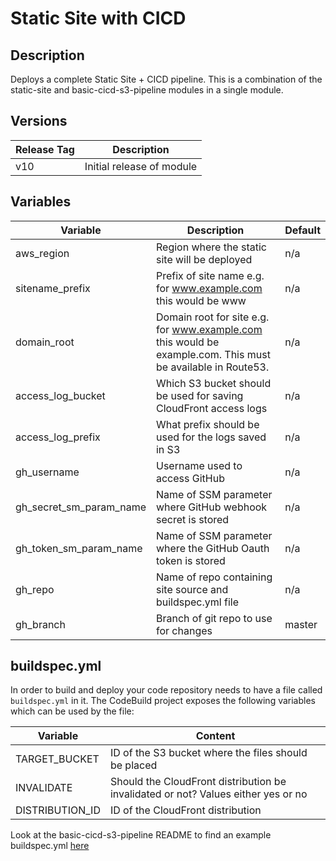 # Static Site with CICD

## Description

Deploys a complete Static Site + CICD pipeline.  This is a combination of the static-site and basic-cicd-s3-pipeline modules in a single module.

## Versions

|Release Tag|Description|
|---|---|
|v10|Initial release of module

## Variables

|Variable|Description|Default|
|---|---|---|
|aws_region|Region where the static site will be deployed|n/a
|sitename_prefix|Prefix of site name e.g. for www.example.com this would be www|n/a
|domain_root|Domain root for site e.g. for www.example.com this would be example.com.  This must be available in Route53.|n/a
|access_log_bucket|Which S3 bucket should be used for saving CloudFront access logs|n/a
|access_log_prefix|What prefix should be used for the logs saved in S3|n/a
|gh_username|Username used to access GitHub|n/a
|gh_secret_sm_param_name|Name of SSM parameter where GitHub webhook secret is stored|n/a
|gh_token_sm_param_name|Name of SSM parameter where the GitHub Oauth token is stored|n/a
|gh_repo|Name of repo containing site source and buildspec.yml file|n/a
|gh_branch|Branch of git repo to use for changes|master

## buildspec.yml

In order to build and deploy your code repository needs to have a file called ``buildspec.yml`` in it.  The CodeBuild project exposes the following variables which can be used by the file:

|Variable|Content|
|---|---|
|TARGET_BUCKET|ID of the S3 bucket where the files should be placed
|INVALIDATE|Should the CloudFront distribution be invalidated or not?  Values either yes or no
|DISTRIBUTION_ID|ID of the CloudFront distribution

Look at the basic-cicd-s3-pipeline README to find an example buildspec.yml [here](../basic-cicd-s3-pipeline/README.md)